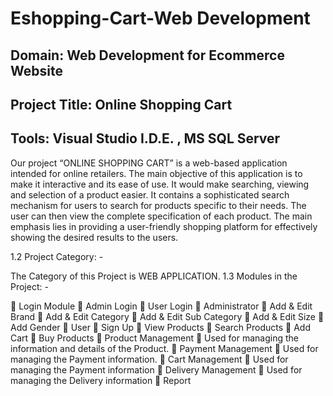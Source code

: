# Eshopping-Cart-Web Development

## Domain: Web Development for Ecommerce Website
## Project Title: Online Shopping Cart
## Tools: Visual Studio I.D.E. , MS SQL Server

Our project “ONLINE SHOPPING CART” is a web-based application intended for online retailers. The main objective of this application is to make it interactive and its ease of use. It would make searching, viewing and selection of a product easier. It contains a sophisticated search mechanism for users to search for products specific to their needs. The user can then view the complete specification of each product. The main emphasis lies in providing a user-friendly shopping platform for effectively showing the desired results to the users.

1.2	Project Category: -

The Category of this Project is WEB APPLICATION.
1.3	Modules in the Project: -

	Login Module
	Admin Login
	User Login
	Administrator
	Add & Edit Brand
	Add & Edit Category
	Add & Edit Sub Category
	Add & Edit Size
	Add Gender
	User
	Sign Up
	View Products
	Search Products
	Add Cart
	Buy Products
	Product Management
	Used for managing the information and details of the Product.
	Payment Management
	Used for managing the Payment information.
	Cart Management
	Used for managing the Payment information
	Delivery Management
	Used for managing the Delivery information
	Report

